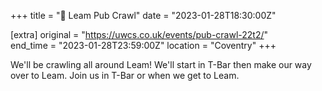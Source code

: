 +++
title = "🍻 Leam Pub Crawl"
date = "2023-01-28T18:30:00Z"

[extra]
original = "https://uwcs.co.uk/events/pub-crawl-22t2/"    
end_time = "2023-01-28T23:59:00Z"
location = "Coventry"
+++

We'll be crawling all around Leam! We'll start in T-Bar then make our way over to Leam. Join us in T-Bar or when we get to Leam.
